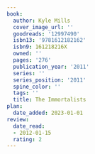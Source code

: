 ```yaml
---
book:
  author: Kyle Mills
  cover_image_url: ''
  goodreads: '12997490'
  isbn13: '9781612182162'
  isbn9: 161218216X
  owned: ''
  pages: '276'
  publication_year: '2011'
  series: ''
  series_position: '2011'
  spine_color: ''
  tags: ''
  title: The Immortalists
plan:
  date_added: 2023-01-01
review:
  date_read:
  - 2012-01-15
  rating: 2
---
```


